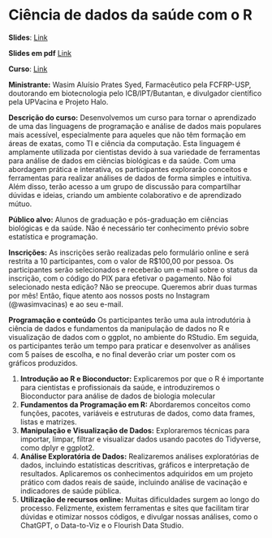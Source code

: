# Ciência de dados da saúde com o R
**Slides**: [Link](https://docs.google.com/presentation/d/10lQTfw8OPG2ok83Tc9ctVhnDyhQ8GB-olWmQ17Zxs6k/edit?usp=drivesdk)

**Slides em pdf** [Link](https://drive.google.com/file/d/1bGzsIMNpKwOCP4fXTPO_JQwusVebEL-M/view?usp=drive_link)

**Curso**: [Link](https://rpubs.com/wapsyed/cursor-introducao)

**Ministrante:** Wasim Aluísio Prates Syed, Farmacêutico pela FCFRP-USP, doutorando em biotecnologia pelo ICB/IPT/Butantan, e divulgador científico pela UPVacina e Projeto Halo.

**Descrição do curso:**
Desenvolvemos um curso para tornar o aprendizado de uma das linguagens de programação e análise de dados mais populares mais acessível, especialmente para aqueles que não têm formação em áreas de exatas, como TI e ciência da computação. Esta linguagem é amplamente utilizada por cientistas devido à sua variedade de ferramentas para análise de dados em ciências biológicas e da saúde. Com uma abordagem prática e interativa, os participantes explorarão conceitos e ferramentas para realizar análises de dados de forma simples e intuitiva. Além disso, terão acesso a um grupo de discussão para compartilhar dúvidas e ideias, criando um ambiente colaborativo e de aprendizado mútuo.

**Público alvo:**
Alunos de graduação e pós-graduação em ciências biológicas e da saúde. Não é necessário ter conhecimento prévio sobre estatística e programação.

**Inscrições:** As inscrições serão realizadas pelo formulário online e será restrita a 10 participantes, com o valor de R$100,00 por pessoa.  Os participantes serão selecionados e receberão um e-mail sobre o status da inscrição, com o código do PIX para efetivar o pagamento.
Não foi selecionado nesta edição? Não se preocupe. Queremos abrir duas turmas por mês! Então, fique atento aos nossos posts no Instagram (@wasimvacinas) e ao seu e-mail.

**Programação e conteúdo**
Os participantes terão uma aula introdutória à ciência de dados e fundamentos da manipulação de dados no R e visualização de dados com o ggplot, no ambiente do RStudio. Em seguida, os participantes terão um tempo para praticar e desenvolver as análises com 5 países de escolha, e no final deverão criar um poster com os gráficos produzidos.

1) **Introdução ao R e Bioconductor:** Explicaremos por que o R é importante para cientistas e profissionais da saúde, e introduziremos o Bioconductor para análise de dados de biologia molecular
2) **Fundamentos da Programação em R:** Abordaremos conceitos como funções, pacotes, variáveis e estruturas de dados, como data frames, listas e matrizes.
3) **Manipulação e Visualização de Dados:** Exploraremos técnicas para importar, limpar, filtrar e visualizar dados usando pacotes do Tidyverse, como dplyr e ggplot2.
4) **Análise Exploratória de Dados:** Realizaremos análises exploratórias de dados, incluindo estatísticas descritivas, gráficos e interpretação de resultados. Aplicaremos os conhecimentos adquiridos em um projeto prático com dados reais de saúde, incluindo análise de vacinação e indicadores de saúde pública.
5) **Utilização de recursos online:** Muitas dificuldades surgem ao longo do processo. Felizmente, existem ferramentas e sites que facilitam tirar dúvidas e otimizar nossos códigos, e divulgar nossas análises, como o ChatGPT, o Data-to-Viz e o Flourish Data Studio.
